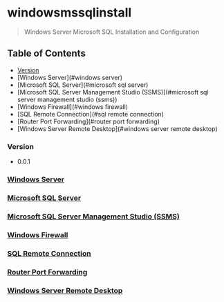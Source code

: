 # windowsmssqlinstall
> Windows Server Microsoft SQL Installation and Configuration

## Table of Contents
* [Version](#version)
* [Windows Server](#windows server)
* [Microsoft SQL Server](#microsoft sql server)
* [Microsoft SQL Server Management Studio (SSMS)](#microsoft sql server management studio (ssms))
* [Windows Firewall](#windows firewall)
* [SQL Remote Connection](#sql remote connection)
* [Router Port Forwarding](#router port forwarding)
* [Windows Server Remote Desktop](#windows server remote desktop)

### Version
* 0.0.1

### [Windows Server](https://github.com/Cuates/windowsmssqlinstall/tree/master/windowsserver)

### [Microsoft SQL Server](https://github.com/Cuates/windowsmssqlinstall/tree/master/mssqlcheckinstall)

### [Microsoft SQL Server Management Studio (SSMS)](https://github.com/Cuates/windowsmssqlinstall/tree/master/ssmsinstallcheck)

### [Windows Firewall](https://github.com/Cuates/windowsmssqlinstall/tree/master/windowsfirewall)

### [SQL Remote Connection](https://github.com/Cuates/windowsmssqlinstall/tree/master/sqlremoteconnect)

### [Router Port Forwarding](https://github.com/Cuates/windowsmssqlinstall/tree/master/routerportforward)

### [Windows Server Remote Desktop](https://github.com/Cuates/windowsmssqlinstall/tree/master/windowsremotedesktop)
